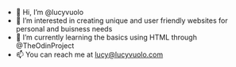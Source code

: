 - 👋 Hi, I’m @lucyvuolo
- 👀 I’m interested in creating unique and user friendly websites for personal and buisness needs 
- 🌱 I’m currently learning the basics using HTML through @TheOdinProject 
- 📫 You can reach me at lucy@lucyvuolo.com 

<!---
lucyvuolo/lucyvuolo is a ✨ special ✨ repository because its `README.md` (this file) appears on your GitHub profile.
You can click the Preview link to take a look at your changes.
--->
